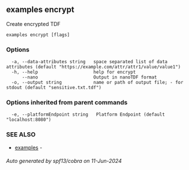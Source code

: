 ## examples encrypt

Create encrypted TDF

```
examples encrypt [flags]
```

### Options

```
  -a, --data-attributes string   space separated list of data attributes (default "https://example.com/attr/attr1/value/value1")
  -h, --help                     help for encrypt
      --nano                     Output in nanoTDF format
  -o, --output string            name or path of output file; - for stdout (default "sensitive.txt.tdf")
```

### Options inherited from parent commands

```
  -e, --platformEndpoint string   Platform Endpoint (default "localhost:8080")
```

### SEE ALSO

* [examples](examples.md)	 - 

###### Auto generated by spf13/cobra on 11-Jun-2024
